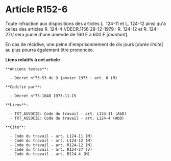 # Article R152-6

Toute infraction aux dispositions des articles L. 124-11 et L. 124-12 ainsi qu'à celles des articles R. 124-4 //DECR.1156
28-12-1979 : R. 124-12 et R. 124-27// sera punie d'une amende de 160 F à 600 F [*montant*].

En cas de récidive, une peine d'emprisonnement de dix jours [*durée limite*] au plus pourra également être prononcée.

**Liens relatifs à cet article**

	**Anciens textes**:

	  - Décret n°73-53 du 9 janvier 1973 - art. 8 (M)

	**Codifié par**:

	  - Décret n°73-1048 1973-11-15

	**Liens**:

	  - TXT_ASSOCIE: Code du travail - art. L124-11 (AbD)
	  - TXT_ASSOCIE: Code du travail - art. L124-4 (AbD)

	**Cite**:

	  - Code du travail - art. L124-11 (M)
	  - Code du travail - art. L124-12 (M)
	  - Code du travail - art. R124-12 (M)
	  - Code du travail - art. R124-27 (V)
	  - Code du travail - art. R124-4 (M)
